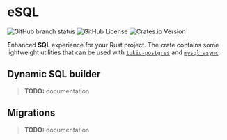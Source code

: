 # eSQL

![GitHub branch status](https://img.shields.io/github/checks-status/MDM23/esql/main)
![GitHub License](https://img.shields.io/github/license/MDM23/esql)
![Crates.io Version](https://img.shields.io/crates/v/esql)

**E**nhanced **SQL** experience for your Rust project. The crate contains some
lightweight utilities that can be used with
[`tokio-postgres`](https://crates.io/crates/tokio-postgres) and
[`mysql_async`](https://crates.io/crates/mysql_async).

## Dynamic SQL builder

> **TODO:** documentation

## Migrations

> **TODO:** documentation
